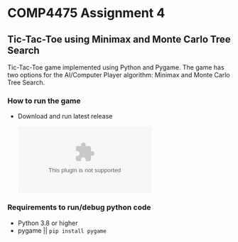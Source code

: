 # COMP4475 Assignment 4

## Tic-Tac-Toe using Minimax and Monte Carlo Tree Search

Tic-Tac-Toe game implemented using Python and Pygame. The game has two options for the AI/Computer Player algorithm: Minimax and Monte Carlo Tree Search.

### How to run the game

- Download and run latest release
  
  ![GitHub Downloads (specific asset, latest release)](https://img.shields.io/github/:downloads/:tahmidul612/:COMP4475-A4-TicTacToe/latest/:tictactoe.exe?style=flat-square)

### Requirements to run/debug python code

- Python 3.8 or higher
- pygame || `pip install pygame`

